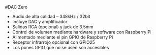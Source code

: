 <!--
---
name: DAC Zero
class: board
type: audio
formfactor: pHAT
manufacturer: JustBoom
description: The JustBoom DAC Zero is a plug and play, high resolution, digital-to-analog converter for the Raspberry Pi.
url: https://www.justboom.co/product/justboom-dac-zero-phat/
buy: https://www.justboom.co/product/justboom-dac-zero-phat/
image: 'justboom-dac-zero.png'
pincount: 40
eeprom: no
power:
  '1':
  '2':
ground:
  '6':
  '9':
  '14':
  '20':
  '25':
  '30':
  '34':
  '39':
pin:
  '3':
    mode: i2c
  '5':
    mode: i2c
  '12':
    name: BCKL (Bit Clock)
    mode: i2s
  '22':
    name: IR Receiver
  '23':
    name: Rotary Encoder
  '24':
    name: Rotary Encoder
  '35':
    name: LRCK (Left/Right Clock)
    mode: i2s
  '40':
    name: DOUT
    mode: i2s
-->
#DAC Zero

* Audio de alta calidad – 348kHz / 32bit
* Incluye DAC y amplificador
* Salidas RCA (opcional) y jack de 3.5mm
* Control de volumen mediante hardware y software con Raspberry Pi
* Alimentado mediante el pin GPIO de Raspberry Pi
* Receptor infrarrojo opcional con GPIO25
* Los pones GPIO que no se usen son accesibles

